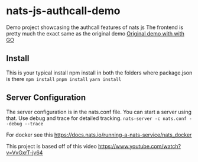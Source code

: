 # nats-js-authcall-demo
Demo project showcasing the authcall features of nats js
The frontend is pretty much the exact same as the original demo
[Original demo with with GO](https://github.com/synadia-io/rethink_connectivity/tree/main/19-auth-callout)

## Install
This is your typical install
npm install in both the folders where package.json is there
`npm install`
`pnpm install`
`yarn install`

## Server Configuration
The server configuration is in the nats.conf file.
You can start a server using that. Use debug and trace for detailed tracking.
`nats-server -c nats.conf --debug --trace`

For docker see this
https://docs.nats.io/running-a-nats-service/nats_docker

This project is based off of this video
https://www.youtube.com/watch?v=VvGxrT-jv64
